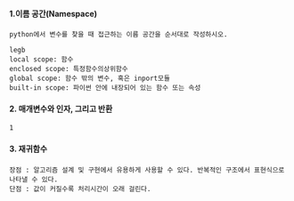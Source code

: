 #### 1.이름 공간(Namespace)

```
python에서 변수를 찾을 때 접근하는 이름 공간을 순서대로 작성하시오.

legb
local scope: 함수
enclosed scope: 특정함수의상위함수
global scope: 함수 밖의 변수, 혹은 inport모듈
built-in scope: 파이썬 안에 내장되어 있는 함수 또는 속성
```





#### 2. 매개변수와 인자, 그리고 반환

```
1
```





#### 3. 재귀함수

```
장점 : 알고리즘 설계 및 구현에서 유용하게 사용할 수 있다. 반복적인 구조에서 표현식으로 나타낼 수 있다.
단점 : 값이 커질수록 처리시간이 오래 걸린다.
```

